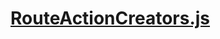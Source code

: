 

<!-- Start actions/RouteActionCreators.js -->

# [RouteActionCreators.js](RouteActionCreators.js)

<!-- End actions/RouteActionCreators.js -->


